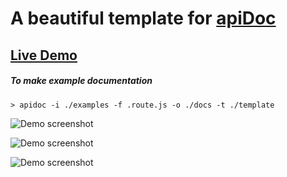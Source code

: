 # A beautiful template for [apiDoc](https://github.com/apidoc/apidoc)

## [Live Demo](https://ahmed-dinar.github.io/apidoc-template)

##### To make example documentation

``> apidoc -i ./examples -f .route.js -o ./docs -t ./template``

![Demo screenshot](https://raw.githubusercontent.com/ahmed-dinar/apidoc-template/master/examples/assets/Screenshot1.png)

![Demo screenshot](https://raw.githubusercontent.com/ahmed-dinar/apidoc-template/master/examples/assets/Screenshot2.png)

![Demo screenshot](https://raw.githubusercontent.com/ahmed-dinar/apidoc-template/master/examples/assets/Screenshot3.png)


